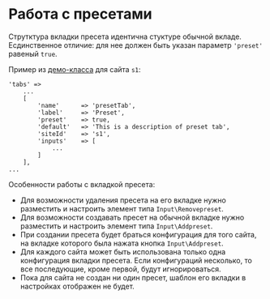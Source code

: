 # Работа с пресетами
Струтктура вкладки пресета идентична стуктуре обычной вкладе. Есдинственное отличие: для нее должен быть указан параметр `'preset'` равеный `true`. 

Пример из [демо-класса](../lib/testoptions.php) для сайта `s1`:

	'tabs' => 
		...
		[
			'name'      => 'presetTab',
			'label'     => 'Preset',
			'preset'    => true,
			'default'   => 'This is a description of preset tab',
			'siteId'    => 's1',
			'inputs'    => [
			    ...
            ]
		],
	...
Особенности работы с вкладкой пресета:
* Для возможности удаления пресета на его вкладке нужно разместить и настроить элемент типа `Input\Removepreset`. 
* Для возможности создавать пресет на обычной вкладке нужно разместить и настроить элемент типа `Input\Addpreset`.
* При создании пресета будет браться конфигурация для того сайта, на вкладке которого была нажата кнопка `Input\Addpreset`.
* Для каждого сайта может быть использована только одна конфигурация вкладки пресета. Если конфигураций несколько, то все последующие, кроме первой, будут игнорироваться. 
* Пока для сайта не создан ни один пресет, шаблон его вкладки в настройках отображен не будет.
